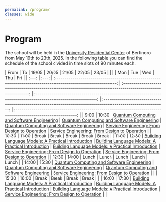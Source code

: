 ```yaml
---
permalink: /program/
classes: wide
---
```


# Program

The school will be held in the [University Residential Center](https://www.ceub.it/?lang=en) of Bertinoro from May 19th to 23th, 2025.
In the following table you can find the schedule of the school divided in time slots of 90 minutes each.

| From | To | 19/05 | 20/05 | 21/05 | 22/05 | 23/05 |
|       |       |                                                   Mon                                                           |                                                   Tue                                                           |                                                   Wed                                                           |                                                   Thu                                                           |                                                   Fri                                                           |
| :---: | :---: | :-------------------------------------------------------------------------------------------------------------: | :-------------------------------------------------------------------------------------------------------------: | :-------------------------------------------------------------------------------------------------------------: | :-------------------------------------------------------------------------------------------------------------: | :-------------------------------------------------------------------------------------------------------------: |
| 9:00  | 10:30 |       [Quantum Computing and Software Engineering](courses#quantum-computing-and-software-engineering)          |       [Quantum Computing and Software Engineering](courses#quantum-computing-and-software-engineering)          |       [Quantum Computing and Software Engineering](courses#quantum-computing-and-software-engineering)          |      [Service Engineering: From Design to Operation](courses#service-engineering-from-design-to-operation)      |      [Service Engineering: From Design to Operation](courses#service-engineering-from-design-to-operation)      |
| 10:30 | 11:00 |                                                  Break                                                          |                                                  Break                                                          |                                                  Break                                                          |                                                  Break                                                          |                                                  Break                                                          |
| 11:00 | 12:30 | [Building Language Models: A Practical Introduction](courses#building-language-models-a-practical-introduction) | [Building Language Models: A Practical Introduction](courses#building-language-models-a-practical-introduction) | [Building Language Models: A Practical Introduction](courses#building-language-models-a-practical-introduction) |      [Service Engineering: From Design to Operation](courses#service-engineering-from-design-to-operation)      |      [Service Engineering: From Design to Operation](courses#service-engineering-from-design-to-operation)      |
| 12:30 | 14:00 |                                                  Lunch                                                          |                                                  Lunch                                                          |                                                  Lunch                                                          |                                                  Lunch                                                          |                                                  Lunch                                                          |
| 14:00 | 15:30 |       [Quantum Computing and Software Engineering](courses#quantum-computing-and-software-engineering)          |       [Quantum Computing and Software Engineering](courses#quantum-computing-and-software-engineering)          |       [Quantum Computing and Software Engineering](courses#quantum-computing-and-software-engineering)          |      [Service Engineering: From Design to Operation](courses#service-engineering-from-design-to-operation)      |                                                                                                                 |
| 15:30 | 16:00 |                                                  Break                                                          |                                                  Break                                                          |                                                  Break                                                          |                                                  Break                                                          |                                                                                                                 |
| 16:00 | 17:30 | [Building Language Models: A Practical Introduction](courses#building-language-models-a-practical-introduction) | [Building Language Models: A Practical Introduction](courses#building-language-models-a-practical-introduction) | [Building Language Models: A Practical Introduction](courses#building-language-models-a-practical-introduction) |      [Service Engineering: From Design to Operation](courses#service-engineering-from-design-to-operation)      |                                                                                                                 |
